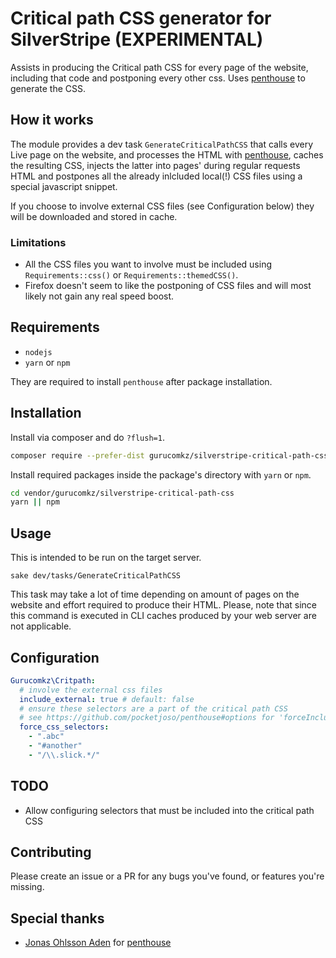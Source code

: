 # Critical path CSS generator for SilverStripe (EXPERIMENTAL)

Assists in producing the Critical path CSS for every page of the website, including that code and 
postponing every other css. Uses [penthouse](https://github.com/pocketjoso/penthouse) to generate the CSS.

## How it works

The module provides a dev task `GenerateCriticalPathCSS` that calls every Live page on the website,
and processes the HTML with [penthouse](https://github.com/pocketjoso/penthouse), caches the resulting CSS, 
injects the latter into pages' during regular requests HTML and postpones all the already inlcluded local(!) CSS files using 
a special javascript snippet.

If you choose to involve external CSS files (see Configuration below) they will be downloaded and stored in cache.

### Limitations
* All the CSS files you want to involve must be included using `Requirements::css()` or `Requirements::themedCSS()`.
* Firefox doesn't seem to like the postponing of CSS files and will most likely not gain any real speed boost.

## Requirements

* `nodejs`
* `yarn` or `npm`

They are required to install `penthouse` after package installation.
## Installation

Install via composer and do `?flush=1`.
```bash
composer require --prefer-dist gurucomkz/silverstripe-critical-path-css "dev-master"
```

Install required packages inside the package's directory with `yarn` or `npm`.
```bash
cd vendor/gurucomkz/silverstripe-critical-path-css
yarn || npm
```

## Usage

This is intended to be run on the target server.

```
sake dev/tasks/GenerateCriticalPathCSS
```
This task may take a lot of time depending on amount of pages on the website and effort required to produce their HTML. Please, note that since this command is executed in CLI caches produced by your web server are not applicable.

## Configuration
```yaml
Gurucomkz\Critpath:
  # involve the external css files
  include_external: true # default: false
  # ensure these selectors are a part of the critical path CSS
  # see https://github.com/pocketjoso/penthouse#options for 'forceInclude'
  force_css_selectors:
    - ".abc"
    - "#another"
    - "/\\.slick.*/"
```
## TODO

* Allow configuring selectors that must be included into the critical path CSS
## Contributing

Please create an issue or a PR for any bugs you've found, or features you're missing.

## Special thanks

* [Jonas Ohlsson Aden](https://github.com/pocketjoso) for [penthouse](https://github.com/pocketjoso/penthouse)
